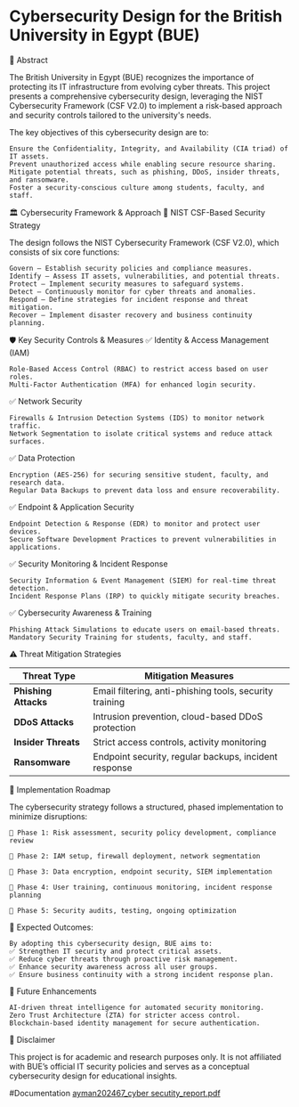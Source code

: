 # Cybersecurity Design for the British University in Egypt (BUE)
📌 Abstract

The British University in Egypt (BUE) recognizes the importance of protecting its IT infrastructure from evolving cyber threats. This project presents a comprehensive cybersecurity design, leveraging the NIST Cybersecurity Framework (CSF V2.0) to implement a risk-based approach and security controls tailored to the university's needs.

The key objectives of this cybersecurity design are to:

    Ensure the Confidentiality, Integrity, and Availability (CIA triad) of IT assets.
    Prevent unauthorized access while enabling secure resource sharing.
    Mitigate potential threats, such as phishing, DDoS, insider threats, and ransomware.
    Foster a security-conscious culture among students, faculty, and staff.

🏛 Cybersecurity Framework & Approach
🔹 NIST CSF-Based Security Strategy

The design follows the NIST Cybersecurity Framework (CSF V2.0), which consists of six core functions:

    Govern – Establish security policies and compliance measures.
    Identify – Assess IT assets, vulnerabilities, and potential threats.
    Protect – Implement security measures to safeguard systems.
    Detect – Continuously monitor for cyber threats and anomalies.
    Respond – Define strategies for incident response and threat mitigation.
    Recover – Implement disaster recovery and business continuity planning.

🛡 Key Security Controls & Measures
✅ Identity & Access Management (IAM)

    Role-Based Access Control (RBAC) to restrict access based on user roles.
    Multi-Factor Authentication (MFA) for enhanced login security.

✅ Network Security

    Firewalls & Intrusion Detection Systems (IDS) to monitor network traffic.
    Network Segmentation to isolate critical systems and reduce attack surfaces.

✅ Data Protection

    Encryption (AES-256) for securing sensitive student, faculty, and research data.
    Regular Data Backups to prevent data loss and ensure recoverability.

✅ Endpoint & Application Security

    Endpoint Detection & Response (EDR) to monitor and protect user devices.
    Secure Software Development Practices to prevent vulnerabilities in applications.

✅ Security Monitoring & Incident Response

    Security Information & Event Management (SIEM) for real-time threat detection.
    Incident Response Plans (IRP) to quickly mitigate security breaches.

✅ Cybersecurity Awareness & Training

    Phishing Attack Simulations to educate users on email-based threats.
    Mandatory Security Training for students, faculty, and staff.

⚠️ Threat Mitigation Strategies

| **Threat Type**        | **Mitigation Measures** |
|------------------------|------------------------|
| **Phishing Attacks**   | Email filtering, anti-phishing tools, security training |
| **DDoS Attacks**       | Intrusion prevention, cloud-based DDoS protection |
| **Insider Threats**    | Strict access controls, activity monitoring |
| **Ransomware**         | Endpoint security, regular backups, incident response |



🚀 Implementation Roadmap

The cybersecurity strategy follows a structured, phased implementation to minimize disruptions:


    🔹 Phase 1: Risk assessment, security policy development, compliance review

    🔹 Phase 2: IAM setup, firewall deployment, network segmentation

    🔹 Phase 3: Data encryption, endpoint security, SIEM implementation

    🔹 Phase 4: User training, continuous monitoring, incident response planning

    🔹 Phase 5: Security audits, testing, ongoing optimization

🎯 Expected Outcomes:

    By adopting this cybersecurity design, BUE aims to:
    ✅ Strengthen IT security and protect critical assets.
    ✅ Reduce cyber threats through proactive risk management.
    ✅ Enhance security awareness across all user groups.
    ✅ Ensure business continuity with a strong incident response plan.
    
🔮 Future Enhancements

    AI-driven threat intelligence for automated security monitoring.
    Zero Trust Architecture (ZTA) for stricter access control.
    Blockchain-based identity management for secure authentication.

📢 Disclaimer

This project is for academic and research purposes only. It is not affiliated with BUE’s official IT security policies and serves as a conceptual cybersecurity design for educational insights.

#Documentation 
[ayman202467_cyber secutity_report.pdf](https://github.com/user-attachments/files/18597244/ayman202467_cyber.secutity_report.pdf)

